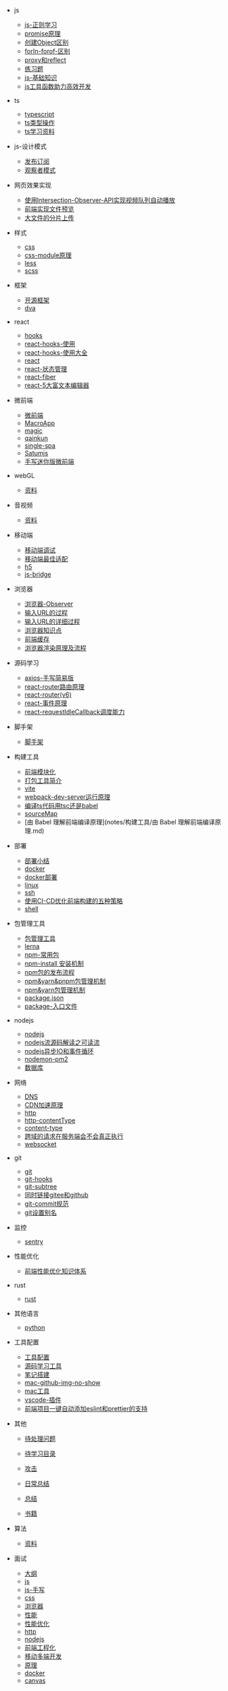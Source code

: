 - js
  
  - [js-正则学习](notes/js/js-正则学习.md)
  - [promise原理](notes/js/promise原理.md)
  - [创建Object区别](notes/js/创建Object区别.md)
  - [forIn-forof-区别](notes/js/forIn-forof-区别.md)
  - [proxy和reflect](notes/js/proxy和reflect.md)
  - [练习题](notes/js/练习题.md)
  - [js-基础知识](notes/js/js-基础知识.md)
  - [js工具函数助力高效开发](notes/js/js工具函数助力高效开发.md)

- ts
  
  - [typescript](notes/js/typescript.md)
  - [ts类型操作](notes/js/TS类型操作.md)
  - [ts学习资料](notes/js/TS学习资料.md)

- js-设计模式
  
  - [发布订阅](notes/js-设计模式/发布订阅.md)
  - [观察者模式](notes/js-设计模式/观察者模式.md)

- 网页效果实现
  
  - [使用Intersection-Observer-API实现视频队列自动播放](notes/网页效果实现/使用Intersection-Observer-API实现视频队列自动播放.md)
  - [前端实现文件预览](notes/网页效果实现/前端实现文件预览.md)
  - [大文件的分片上传](notes/网页效果实现/大文件的分片上传.md)

- 样式
  
  - [css](notes/样式/css.md)
  - [css-module原理](notes/样式/css-module原理.md)
  - [less](notes/样式/less.md)
  - [scss](notes/样式/scss.md)

- 框架
  
  - [开源框架](notes/框架/开源框架.md)
  - [dva](notes/框架/dva.md)

- react

  - [hooks](notes/框架/hooks.md)
  - [react-hooks-使用](notes/框架/react-hooks-使用.md)
  - [react-hooks-使用大全](notes/框架/react-hooks-使用大全.md)
  - [react](notes/框架/react.md)
  - [react-状态管理](notes/框架/react-状态管理.md)
  - [react-fiber](notes/框架/react-fiber.md)
  - [react-5大富文本编辑器](notes/框架/react-5大富文本编辑器.md)

- 微前端
  
  - [微前端](notes/微前端/微前端.md)
  - [MacroApp](notes/微前端/MacroApp.md)
  - [magic](notes/微前端/magic.md)
  - [qainkun](notes/微前端/qainkun.md)
  - [single-spa](notes/微前端/single-spa.md)
  - [Satumjs](notes/微前端/Satumjs.md)
  - [手写迷你版微前端](notes/微前端/手写迷你版微前端.md)

- webGL
  
  - [资料](notes/webGL/资料.md)

- 音视频
  
  - [资料](notes/音视频/音视频介绍.md)

- 移动端
  
  - [移动端调试](notes/移动端/移动端调试.md)
  - [移动端最佳适配](notes/移动端/移动端最佳适配.md)
  - [h5](notes/移动端/h5.md)
  - [js-bridge](notes/移动端/js-bridge.md)

- 浏览器
  
  - [浏览器-Observer](notes/浏览器/浏览器-Observer.md)
  - [输入URL的过程](notes/浏览器/输入URL的过程.md)
  - [输入URL的详细过程](notes/浏览器/输入URL的详细过程.md)
  - [浏览器知识点](notes/浏览器/浏览器知识点.md)
  - [前端缓存](notes/浏览器/前端缓存.md)
  - [浏览器渲染原理及流程](notes/浏览器/浏览器渲染原理及流程.md)

- 源码学习
  
  - [axios-手写简易版](notes/源码学习/axios-手写简易版.md)
  - [react-router路由原理](notes/源码学习/react-router路由原理.md)
  - [react-router(v6)](notes/源码学习/react-router(v6).md)
  - [react-事件原理](notes/源码学习/react-事件原理.md)
  - [react-requestIdleCallback调度能力](notes/源码学习/react-requestIdleCallback调度能力.md)


- 脚手架
  
  - [脚手架](notes/脚手架/脚手架.md)

- 构建工具
  
  - [前端模块化](notes/构建工具/前端模块化.md)
  - [打包工具简介](notes/构建工具/打包工具简介.md)
  - [vite](notes/构建工具/vite.md)
  - [webpack-dev-server运行原理](notes/构建工具/webpack-dev-server运行原理.md)
  - [编译ts代码用tsc还是babel](notes/构建工具/编译ts代码用tsc还是babel.md)
  - [sourceMap](notes/构建工具/sourceMap.md)
  - [由 Babel 理解前端编译原理](notes/构建工具/由 Babel 理解前端编译原理.md)

- 部署
  
  - [部署小结](notes/部署/部署小结.md)
  - [docker](notes/部署/docker.md)
  - [docker部署](notes/部署/docker部署.md)
  - [linux](notes/部署/linux.md)
  - [ssh](notes/部署/ssh.md)
  - [使用CI-CD优化前端构建的五种策略](notes/部署/使用CI-CD优化前端构建的五种策略.md)
  - [shell](notes/部署/shell.md)

- 包管理工具
  
  - [包管理工具](notes/包管理工具/包管理工具.md)
  - [lerna](notes/包管理工具/lerna.md)
  - [npm-常用包](notes/包管理工具/npm-常用包.md)
  - [npm-install 安装机制](notes/包管理工具/npm-install安装机制.md)
  - [npm包的发布流程](notes/包管理工具/npm包的发布流程.md)
  - [npm&yarn&pnpm包管理机制](notes/包管理工具/npm&yarn&pnpm包管理机制.md)
  - [npm&yarn包管理机制](notes/包管理工具/npm&yarn包管理机制.md)
  - [package.json](notes/包管理工具/package.json.md)
  - [package-入口文件](notes/包管理工具/package-入口文件.md)

- nodejs
  
  - [nodejs](notes/nodejs/nodejs.md)
  - [nodejs流源码解读之可读流](notes/nodejs/nodejs流源码解读之可读流.md)
  - [nodejs异步IO和事件循环](notes/nodejs/nodejs异步IO和事件循环.md)
  - [nodemon-pm2](notes/nodejs/nodemon-pm2.md)
  - [数据库](notes/nodejs/数据库.md)

- 网络
  
  - [DNS](notes/网络/dns.md)
  - [CDN加速原理](notes/网络/CDN加速原理.md)
  - [http](notes/网络/http.md)
  - [http-contentType](notes/网络/http-contentType.md)
  - [content-type](notes/网络/content-type.md)
  - [跨域的请求在服务端会不会真正执行](notes/网络/跨域的请求在服务端会不会真正执行.md)
  - [websocket](notes/网络/websocket.md)

- git
  
  - [git](notes/git/git.md)
  - [git-hooks](notes/git/git-hooks.md)
  - [git-subtree](notes/git/git-subtree.md)
  - [同时链接gitee和github](notes/git/同时链接gitee和github.md)
  - [git-commit规范](notes/git/git-commit规范.md)
  - [git设置别名](notes/git/git设置别名.md)

- 监控
  
  - [sentry](notes/监控/sentry.md)

- 性能优化
  
  - [前端性能优化知识体系](notes/性能优化/前端性能优化知识体系.md)

- rust
  
  - [rust](notes/rust/rust.md)

- 其他语言
  
  - [python](notes/其他语言/python.md)

- 工具配置
  
  - [工具配置](notes/工具配置/工具配置.md)
  - [源码学习工具](notes/工具配置/源码学习工具.md)
  - [笔记搭建](notes/工具配置/笔记搭建.md)
  - [mac-github-img-no-show](notes/工具配置/mac-github-img-no-show.md)
  - [mac工具](notes/工具配置/mac工具.md)
  - [vscode-插件](notes/工具配置/vscode-插件.md)
  - [前端项目一键自动添加eslint和prettier的支持](notes/工具配置/前端项目一键自动添加eslint和prettier的支持.md)

- 其他
  
  - [待处理问题](notes/其他/待处理问题.md)
  
  - [待学习目录](notes/其他/待学习目录.md)
  
  - [攻击](notes/其他/攻击.md)
  
  - [日常总结](notes/其他/日常总结.md)
  
  - [总结](notes/其他/总结.md)
  
  - [书籍](notes/其他/书籍.md)

- 算法
  
  - [资料](notes/算法/资料.md)

- 面试
  
  - [大纲](notes/面试/大纲.md)
  - [js](notes/面试/js.md)
  - [js-手写](notes/面试/js-手写.md)
  - [css](notes/面试/css.md)
  - [浏览器](notes/面试/浏览器.md)
  - [性能](notes/面试/性能.md)
  - [性能优化](notes/面试/性能优化.md)
  - [http](notes/面试/http.md)
  - [nodejs](notes/面试/nodejs.md)
  - [前端工程化](notes/面试/前端工程化.md)
  - [移动多端开发](notes/面试/移动多端开发.md)
  - [原理](notes/面试/原理.md)
  - [docker](notes/面试/docker.md)
  - [canvas](notes/面试/canvas.md)